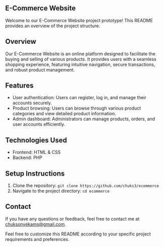 ## E-Commerce Website

Welcome to our E-Commerce Website project prototype! This README provides an overview of the project structure.

## Overview

Our E-Commerce Website is an online platform designed to facilitate the buying and selling of various products. It provides users with a seamless shopping experience, featuring intuitive navigation, secure transactions, and robust product management.

## Features

- User authentication: Users can register, log in, and manage their accounts securely.
- Product browsing: Users can browse through various product categories and view detailed product information.
- Admin dashboard: Administrators can manage products, orders, and user accounts efficiently.

## Technologies Used

- Frontend: HTML & CSS
- Backend: PHP

## Setup Instructions

1. Clone the repository: `git clone https://github.com/chuks3/ecommerce`
2. Navigate to the project directory: `cd ecommerce`

## Contact

If you have any questions or feedback, feel free to contact me at [chuksonyekams@gmail.com](mailto:chuksonyekams@gmail.com).

Feel free to customize this README according to your specific project requirements and preferences.